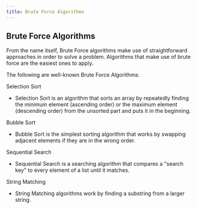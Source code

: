 ```yaml
---
title: Brute Force Algorithms
---
```

## Brute Force Algorithms

From the name itself, Brute Force algorithms make use of straightforward approaches in order to solve a problem. Algorithms that make use of brute force are the easiest ones to apply.

The following are well-known Brute Force Algorithms:

Selection Sort
- Selection Sort is an algorithm that sorts an array by repeatedly finding the minimum element (ascending order) or the maximum element (descending order) from the unsorted part and puts it in the beginning.
 
Bubble Sort
- Bubble Sort is the simplest sorting algorithm that works by swapping adjacent elements if they are in the wrong order.

Sequential Search
- Sequential Search is a searching algorithm that compares a "search key" to every element of a list until it matches.

String Matching
- String Matching algorithms work by finding a substring from a larger string.
